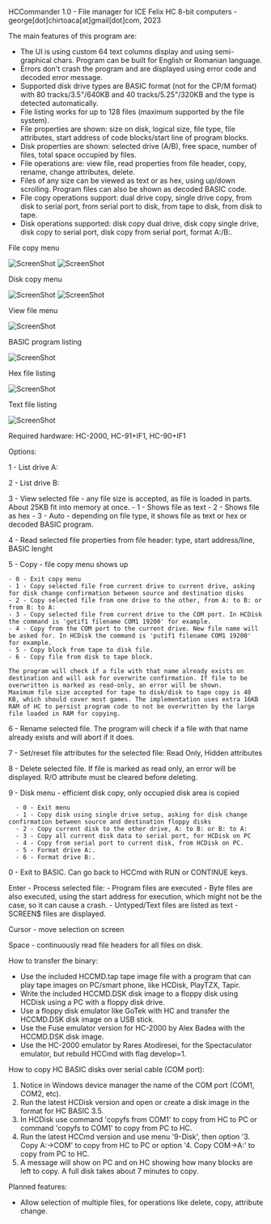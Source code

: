 HCCommander 1.0 - File manager for ICE Felix HC 8-bit computers - george[dot]chirtoaca[at]gmail[dot]com, 2023

The main features of this program are:
- The UI is using custom 64 text columns display and using semi-graphical chars. Program can be built for English or Romanian language.
- Errors don't crash the program and are displayed using error code and decoded error message.
- Supported disk drive types are BASIC format (not for the CP/M format) with 80 tracks/3.5"/640KB and 40 tracks/5.25"/320KB and the type is detected automatically.
- File listing works for up to 128 files (maximum supported by the file system).
- File properties are shown: size on disk, logical size, file type, file attributes, start address of code blocks/start line of program blocks.
- Disk properties are shown: selected drive (A/B), free space, number of files, total space occupied by files.
- File operations are: view file, read properties from file header, copy, rename, change attributes, delete.
- Files of any size can be viewed as text or as hex, using up/down scrolling. Program files can also be shown as decoded BASIC code.
- File copy operations support: dual drive copy, single drive copy, from disk to serial port, from serial port to disk, from tape to disk, from disk to tape.
- Disk operations supported: disk copy dual drive, disk copy single drive, disk copy to serial port, disk copy from serial port, format A:/B:.


File copy menu

![ScreenShot](https://raw.githubusercontent.com/0sAND1s/HCCmd/main/CopyMnu.gif)
![ScreenShot](https://raw.githubusercontent.com/0sAND1s/HCCmd/main/CpMnuRO.gif)

Disk copy menu

![ScreenShot](https://raw.githubusercontent.com/0sAND1s/HCCmd/main/DiskMnu.gif)
![ScreenShot](https://raw.githubusercontent.com/0sAND1s/HCCmd/main/DsMnuRO.gif)

View file menu

![ScreenShot](https://raw.githubusercontent.com/0sAND1s/HCCmd/main/ViewMnu.gif)

BASIC program listing

![ScreenShot](https://raw.githubusercontent.com/0sAND1s/HCCmd/main/BasLst.gif)

Hex file listing

![ScreenShot](https://raw.githubusercontent.com/0sAND1s/HCCmd/main/HexView.gif)

Text file listing

![ScreenShot](https://raw.githubusercontent.com/0sAND1s/HCCmd/main/TextView.gif)


Required hardware: HC-2000, HC-91+IF1, HC-90+IF1

Options:

1 - List drive A:

2 - List drive B:

3 - View selected file - any file size is accepted, as file is loaded in parts. About 25KB fit into memory at once.
        - 1 - Shows file as text
	- 2 - Shows file as hex
	- 3 - Auto - depending on file type, it shows file as text or hex or decoded BASIC program.
		
4 - Read selected file properties from file header: type, start address/line, BASIC lenght

5 - Copy - file copy menu shows up
	
 	- 0 - Exit copy menu
	- 1 - Copy selected file from current drive to current drive, asking for disk change confirmation between source and destination disks
	- 2 - Copy selected file from one drive to the other, from A: to B: or from B: to A:
	- 3 - Copy selected file from current drive to the COM port. In HCDisk the command is 'getif1 filename COM1 19200' for example.
	- 4 - Copy from the COM port to the current drive. New file name will be asked for. In HCDisk the command is 'putif1 filename COM1 19200' for example.
	- 5 - Copy block from tape to disk file.
	- 6 - Copy file from disk to tape block.
	
	The program will check if a file with that name already exists on destination and will ask for overwrite confirmation. If file to be overwritten is marked as read-only, an error will be shown.
	Maximum file size accepted for tape to disk/disk to tape copy is 40 KB, which should cover most games. The implementation uses extra 16KB RAM of HC to persist program code to not be overwritten by the large file loaded in RAM for copying.

6 - Rename selected file. The program will check if a file with that name already exists and will abort if it does.

7 - Set/reset file attributes for the selected file: Read Only, Hidden attributes

8 - Delete selected file. If file is marked as read only, an error will be displayed. R/O attribute must be
cleared before deleting.

9 - Disk menu - efficient disk copy, only occupied disk area is copied

	  - 0 - Exit menu
	  - 1 - Copy disk using single drive setup, asking for disk change confirmation between source and destination floppy disks
	  - 2 - Copy current disk to the other drive, A: to B: or B: to A:
	  - 3 - Copy all current disk data to serial port, for HCDisk on PC
	  - 4 - Copy from serial port to current disk, from HCDisk on PC.
	  - 5 - Format drive A:.
	  - 6 - Format drive B:.
   
0 - Exit to BASIC. Can go back to HCCmd with RUN or CONTINUE keys.

Enter - Process selected file:
      - Program files are executed
      - Byte files are also executed, using the start address for execution, which might not be the case, so it can cause a crash.
      - Untyped/Text files are listed as text
      - SCREEN$ files are displayed.
      
Cursor - move selection on screen

Space - continuously read file headers for all files on disk.


How to transfer the binary:
- Use the included HCCMD.tap tape image file with a program that can play tape images on PC/smart phone, like HCDisk, PlayTZX, Tapir.
- Write the included HCCMD.DSK disk image to a floppy disk using HCDisk using a PC with a floppy disk drive.
- Use a floppy disk emulator like GoTek with HC and transfer the HCCMD.DSK disk image on a USB stick.
- Use the Fuse emulator version for HC-2000 by Alex Badea with the HCCMD.DSK disk image.
- Use the HC-2000 emulator by Rares Atodiresei, for the Spectaculator emulator, but rebuild HCCmd with flag develop=1.

How to copy HC BASIC disks over serial cable (COM port):
1. Notice in Windows device manager the name of the COM port (COM1, COM2, etc).
2. Run the latest HCDisk version and open or create a disk image in the format for HC BASIC 3.5.
3. In HCDisk use command 'copyfs from COM1' to copy from HC to PC or command 'copyfs to COM1' to copy from PC to HC.
4. Run the latest HCCmd version and use menu '9-Disk', then option '3. Copy A:->COM' to copy from HC to PC or option '4. Copy COM->A:' to copy from PC to HC.
5. A message will show on PC and on HC showing how many blocks are left to copy. A full disk takes about 7 minutes to copy.

Planned features:
- Allow selection of multiple files, for operations like delete, copy, attribute change.
